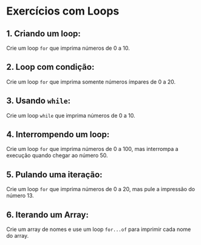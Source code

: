 # Exercícios com Loops
## 1. Criando um loop: 
Crie um loop `for` que imprima números de 0 a 10.

## 2. Loop com condição: 
Crie um loop `for` que imprima somente números ímpares de 0 a 20.

## 3. Usando `while`: 
Crie um loop `while` que imprima números de 0 a 10.

## 4. Interrompendo um loop: 
Crie um loop `for` que imprima números de 0 a 100, mas interrompa a execução quando chegar ao número 50.

## 5. Pulando uma iteração: 
Crie um loop `for` que imprima números de 0 a 20, mas pule a impressão do número 13.

## 6. Iterando um Array: 
Crie um array de nomes e use um loop `for...of` para imprimir cada nome do array.